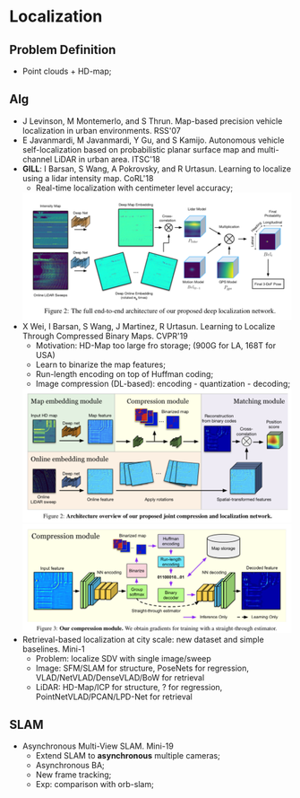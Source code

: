 # Localization

## Problem Definition
- Point clouds + HD-map;

## Alg
- J Levinson, M Montemerlo, and S Thrun. Map-based precision vehicle localization in urban environments. RSS'07
- E Javanmardi, M Javanmardi, Y Gu, and S Kamijo. Autonomous vehicle self-localization based on probabilistic planar surface map and multi-channel LiDAR in urban area. ITSC'18
- **GILL**: I Barsan, S Wang, A Pokrovsky, and R Urtasun. Learning to localize using a lidar intensity map. CoRL'18
	- Real-time localization with centimeter level accuracy;
	<img src="/Autonomous-Driving/images/localization/gill.png" alt="drawing" width="600"/>
- X Wei, I Barsan, S Wang, J Martinez, R Urtasun. Learning to Localize Through Compressed Binary Maps. CVPR'19
	- Motivation: HD-Map too large fro storage; (900G for LA, 168T for USA)
	- Learn to binarize the map features;
	- Run-length encoding on top of Huffman coding;
	- Image compression (DL-based): encoding - quantization - decoding;
	<img src="/Autonomous-Driving/images/localization/binary1.png" alt="drawing" width="600"/>
	<img src="/Autonomous-Driving/images/localization/binary2.png" alt="drawing" width="600"/>
- Retrieval-based localization at city scale: new dataset and simple baselines. Mini-1
	- Problem: localize SDV with single image/sweep
	- Image: SFM/SLAM for structure, PoseNets for regression, VLAD/NetVLAD/DenseVLAD/BoW for retrieval
	- LiDAR: HD-Map/ICP for structure, ? for regression, PointNetVLAD/PCAN/LPD-Net for retrieval

## SLAM
- Asynchronous Multi-View SLAM. Mini-19
	- Extend SLAM to **asynchronous** multiple cameras;
	- Asynchronous BA;
	- New frame tracking;
	- Exp: comparison with orb-slam;